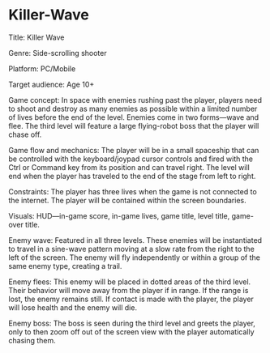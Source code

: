 # Killer-Wave

Title: Killer Wave

Genre: Side-scrolling shooter

Platform: PC/Mobile

Target audience: Age 10+

Game concept: In space with enemies rushing past the player, players need to shoot and
destroy as many enemies as possible within a limited number of lives before the end of
the level. Enemies come in two forms—wave and flee. The third level will feature a large
flying-robot boss that the player will chase off.

Game flow and mechanics: The player will be in a small spaceship that can be controlled
with the keyboard/joypad cursor controls and fired with the Ctrl or Command key from
its position and can travel right. The level will end when the player has traveled to the end
of the stage from left to right.

Constraints: The player has three lives when the game is not connected to the internet.
The player will be contained within the screen boundaries.

Visuals: HUD—in-game score, in-game lives, game title, level title, game-over title.

Enemy wave: Featured in all three levels. These enemies will be instantiated to travel in a
sine-wave pattern moving at a slow rate from the right to the left of the screen. The enemy
will fly independently or within a group of the same enemy type, creating a trail.

Enemy flees: This enemy will be placed in dotted areas of the third level. Their behavior
will move away from the player if in range. If the range is lost, the enemy remains still. If
contact is made with the player, the player will lose health and the enemy will die.

Enemy boss: The boss is seen during the third level and greets the player, only to then
zoom off out of the screen view with the player automatically chasing them.
